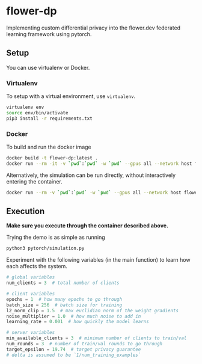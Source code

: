 # flower-dp

Implementing custom differential privacy into the flower.dev federated learning framework using pytorch.

## Setup

You can use virtualenv or Docker.

### Virtualenv

To setup with a virtual environment, use `virtualenv`.

```bash
virtualenv env
source env/bin/activate
pip3 install -r requirements.txt
```

### Docker

To build and run the docker image

```bash
docker build -t flower-dp:latest .
docker run --rm -it -v `pwd`:`pwd` -w `pwd` --gpus all --network host flower-dp:latest bash
```

Alternatively, the simulation can be run directly, without interactively entering the container.

```bash
docker run --rm -v `pwd`:`pwd` -w `pwd` --gpus all --network host flower-dp:latest python3 pytorch/simulation.py
```

## Execution

**Make sure you execute through the container described above.**  

Trying the demo is as simple as running

```bash
python3 pytorch/simulation.py
```

Experiment with the following variables (in the main function) to learn how each affects the system.

```python
# global variables
num_clients = 3  # total number of clients

# client variables
epochs = 1  # how many epochs to go through
batch_size = 256  # batch size for training
l2_norm_clip = 1.5  # max euclidian norm of the weight gradients
noise_multiplier = 1.0  # how much noise to add in
learning_rate = 0.001  # how quickly the model learns

# server variables
min_available_clients = 3  # minimum number of clients to train/val
num_rounds = 3  # number of train/val rounds to go through
target_epsilon = 19.74  # target privacy guarantee
# delta is assumed to be `1/num_training_examples`
```
